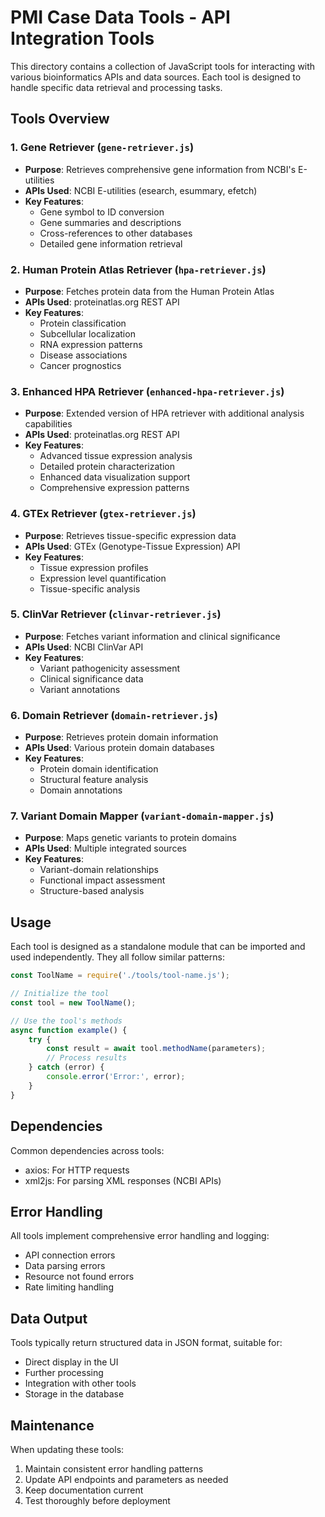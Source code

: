 # PMI Case Data Tools - API Integration Tools

This directory contains a collection of JavaScript tools for interacting with various bioinformatics APIs and data sources. Each tool is designed to handle specific data retrieval and processing tasks.

## Tools Overview

### 1. Gene Retriever (`gene-retriever.js`)
- **Purpose**: Retrieves comprehensive gene information from NCBI's E-utilities
- **APIs Used**: NCBI E-utilities (esearch, esummary, efetch)
- **Key Features**:
  - Gene symbol to ID conversion
  - Gene summaries and descriptions
  - Cross-references to other databases
  - Detailed gene information retrieval

### 2. Human Protein Atlas Retriever (`hpa-retriever.js`)
- **Purpose**: Fetches protein data from the Human Protein Atlas
- **APIs Used**: proteinatlas.org REST API
- **Key Features**:
  - Protein classification
  - Subcellular localization
  - RNA expression patterns
  - Disease associations
  - Cancer prognostics

### 3. Enhanced HPA Retriever (`enhanced-hpa-retriever.js`)
- **Purpose**: Extended version of HPA retriever with additional analysis capabilities
- **APIs Used**: proteinatlas.org REST API
- **Key Features**:
  - Advanced tissue expression analysis
  - Detailed protein characterization
  - Enhanced data visualization support
  - Comprehensive expression patterns

### 4. GTEx Retriever (`gtex-retriever.js`)
- **Purpose**: Retrieves tissue-specific expression data
- **APIs Used**: GTEx (Genotype-Tissue Expression) API
- **Key Features**:
  - Tissue expression profiles
  - Expression level quantification
  - Tissue-specific analysis

### 5. ClinVar Retriever (`clinvar-retriever.js`)
- **Purpose**: Fetches variant information and clinical significance
- **APIs Used**: NCBI ClinVar API
- **Key Features**:
  - Variant pathogenicity assessment
  - Clinical significance data
  - Variant annotations

### 6. Domain Retriever (`domain-retriever.js`)
- **Purpose**: Retrieves protein domain information
- **APIs Used**: Various protein domain databases
- **Key Features**:
  - Protein domain identification
  - Structural feature analysis
  - Domain annotations

### 7. Variant Domain Mapper (`variant-domain-mapper.js`)
- **Purpose**: Maps genetic variants to protein domains
- **APIs Used**: Multiple integrated sources
- **Key Features**:
  - Variant-domain relationships
  - Functional impact assessment
  - Structure-based analysis

## Usage

Each tool is designed as a standalone module that can be imported and used independently. They all follow similar patterns:

```javascript
const ToolName = require('./tools/tool-name.js');

// Initialize the tool
const tool = new ToolName();

// Use the tool's methods
async function example() {
    try {
        const result = await tool.methodName(parameters);
        // Process results
    } catch (error) {
        console.error('Error:', error);
    }
}
```

## Dependencies

Common dependencies across tools:
- axios: For HTTP requests
- xml2js: For parsing XML responses (NCBI APIs)

## Error Handling

All tools implement comprehensive error handling and logging:
- API connection errors
- Data parsing errors
- Resource not found errors
- Rate limiting handling

## Data Output

Tools typically return structured data in JSON format, suitable for:
- Direct display in the UI
- Further processing
- Integration with other tools
- Storage in the database

## Maintenance

When updating these tools:
1. Maintain consistent error handling patterns
2. Update API endpoints and parameters as needed
3. Keep documentation current
4. Test thoroughly before deployment 